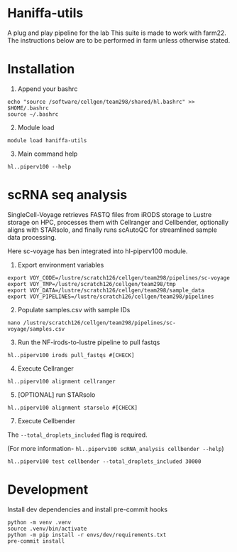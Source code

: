 # Haniffa-utils

A plug and play pipeline for the lab
This suite is made to work with farm22. The instructions below are to be performed in farm unless otherwise stated.

# Installation

1. Append your bashrc

```
echo "source /software/cellgen/team298/shared/hl.bashrc" >> $HOME/.bashrc
source ~/.bashrc
```

2. Module load

```
module load haniffa-utils
```

3. Main command help

```
hl..piperv100 --help
```
# scRNA seq analysis

SingleCell-Voyage retrieves FASTQ files from iRODS storage to Lustre storage on HPC, processes them with Cellranger and Cellbender, optionally aligns with STARsolo, and finally runs scAutoQC for streamlined sample data processing. 

Here sc-voyage has ben integrated into hl-piperv100 module.

1. Export environment variables

```
export VOY_CODE=/lustre/scratch126/cellgen/team298/pipelines/sc-voyage 
export VOY_TMP=/lustre/scratch126/cellgen/team298/tmp 
export VOY_DATA=/lustre/scratch126/cellgen/team298/sample_data 
export VOY_PIPELINES=/lustre/scratch126/cellgen/team298/pipelines
```

2. Populate samples.csv with sample IDs
```
nano /lustre/scratch126/cellgen/team298/pipelines/sc-voyage/samples.csv
```

3. Run the NF-irods-to-lustre pipeline to pull fastqs

```
hl..piperv100 irods pull_fastqs #[CHECK]
```

4. Execute Cellranger
```
hl..piperv100 alignment cellranger
```

5. [OPTIONAL] run STARsolo
```
hl..piperv100 alignment starsolo #[CHECK]
```

7. Execute Cellbender

The ```--total_droplets_included``` flag is required.

(For more information- ```hl..piperv100 scRNA_analysis cellbender --help```)
```
hl..piperv100 test cellbender --total_droplets_included 30000
```

# Development

Install dev dependencies and install pre-commit hooks

```
python -m venv .venv
source .venv/bin/activate
python -m pip install -r envs/dev/requirements.txt
pre-commit install
```

